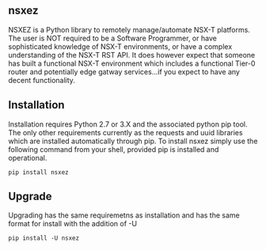 ## nsxez

NSXEZ is a Python library to remotely manage/automate NSX-T platforms. The user is NOT required to be a Software Programmer, or have sophisticated knowledge of NSX-T environments, or have a complex understanding of the NSX-T RST API. It does however expect that someone has built a functional NSX-T environment which includes a functional Tier-0 router and potentially edge gatway services...if you expect to have any decent functionality. 


## Installation

Installation requires Python 2.7 or 3.X and the associated python pip tool. The only other requirements currently as the requests and uuid libraries which are installed automatically through pip. To install nsxez simply use the following command from your shell, provided pip is installed and operational. 

`
pip install nsxez
`

## Upgrade

Upgrading has the same requiremetns as installation and has the same format for install with the addition of -U 

`
pip install -U nsxez
`

